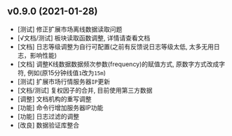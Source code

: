 
## v0.9.0 (2021-01-28)

* [测试] 修正扩展市场离线数据读取问题
* [√文档/测试] 板块读取函数调整, 详情请查看文档
* [文档] 日志等级调整为自行可配置(之前有反馈说日志等级太低, 太多无用日志，影响性能)
* [文档] 调整K线数据数据频次参数(frequency)的赋值方式, 原数字方式改成字符, 例如(原15分钟线值`1`改为`15m`)
* [测试] 扩展市场行情服务器`IP`更新
* [文档/测试] 复权因子的合并, 目前使用第三方数据
* [调整] 文档机构的重写调整
* [功能] 命令行增加服务器IP功能
* [功能] 日志过滤的调整
* [改良] 数据验证库整合

